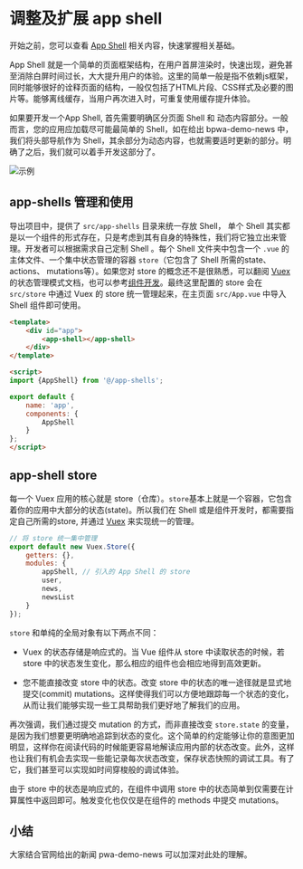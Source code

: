 # 调整及扩展 app shell

开始之前，您可以查看 [App Shell](https://developers.google.com/web/fundamentals/architecture/app-shell?hl=zh-cn) 相关内容，快速掌握相关基础。

App Shell 就是一个简单的页面框架结构，在用户首屏渲染时，快速出现，避免甚至消除白屏时间过长，大大提升用户的体验。这里的简单一般是指不依赖js框架，同时能够很好的诠释页面的结构，一般仅包括了HTML片段、CSS样式及必要的图片等。能够离线缓存，当用户再次进入时，可重复使用缓存提升体验。

如果要开发一个App Shell, 首先需要明确区分页面 Shell 和 动态内容部分。一般而言，您的应用应加载尽可能最简单的 Shell，如在给出 bpwa-demo-news 中，我们将头部导航作为 Shell，其余部分为动态内容，也就需要适时更新的部分。明确了之后，我们就可以着手开发这部分了。

![示例](./images/app-shell-1.png.png)


## app-shells 管理和使用

导出项目中，提供了 `src/app-shells` 目录来统一存放 Shell， 单个 Shell 其实都是以一个组件的形式存在，只是考虑到其有自身的特殊性，我们将它独立出来管理。开发者可以根据需求自己定制 Shell 。每个 Shell 文件夹中包含一个 `.vue` 的主体文件、一个集中状态管理的容器 `store`（它包含了 Shell 所需的state、 actions、 mutations等）。如果您对 store 的概念还不是很熟悉，可以翻阅 [Vuex](https://vuex.vuejs.org/zh-cn/getting-started.html) 的状态管理模式文档，也可以参考[组件开发](./04-how-to-develop-a-component.md)。最终这里配置的 store 会在 `src/store` 中通过 Vuex 的 store 统一管理起来，在主页面 `src/App.vue` 中导入 Shell 组件即可使用。

``` html
<template>
    <div id="app">
        <app-shell></app-shell>
    </div>
</template>

<script>
import {AppShell} from '@/app-shells';

export default {
    name: 'app',
    components: {
        AppShell
    }
};
</script>
```



## app-shell store

每一个 Vuex 应用的核心就是 store（仓库）。`store`基本上就是一个容器，它包含着你的应用中大部分的状态(state)。所以我们在 Shell 或是组件开发时，都需要指定自己所需的store, 并通过 [Vuex](https://vuex.vuejs.org/zh-cn/getting-started.html)  来实现统一的管理。

``` js
// 将 store 统一集中管理
export default new Vuex.Store({
    getters: {},
    modules: {
        appShell, // 引入的 App Shell 的 store
        user,
        news,
        newsList
    }
});
```

`store` 和单纯的全局对象有以下两点不同：

* Vuex 的状态存储是响应式的。当 Vue 组件从 store 中读取状态的时候，若 store 中的状态发生变化，那么相应的组件也会相应地得到高效更新。

* 您不能直接改变 store 中的状态。改变 store 中的状态的唯一途径就是显式地提交(commit) mutations。这样使得我们可以方便地跟踪每一个状态的变化，从而让我们能够实现一些工具帮助我们更好地了解我们的应用。


再次强调，我们通过提交 mutation 的方式，而非直接改变 `store.state` 的变量，是因为我们想要更明确地追踪到状态的变化。这个简单的约定能够让你的意图更加明显，这样你在阅读代码的时候能更容易地解读应用内部的状态改变。此外，这样也让我们有机会去实现一些能记录每次状态改变，保存状态快照的调试工具。有了它，我们甚至可以实现如时间穿梭般的调试体验。

由于 store 中的状态是响应式的，在组件中调用 store 中的状态简单到仅需要在计算属性中返回即可。触发变化也仅仅是在组件的 methods 中提交 mutations。


## 小结

大家结合官网给出的新闻 pwa-demo-news 可以加深对此处的理解。



